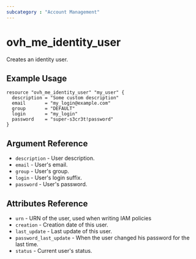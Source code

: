 ```yaml
---
subcategory : "Account Management"
---
```


# ovh_me_identity_user

Creates an identity user.

## Example Usage

```hcl
resource "ovh_me_identity_user" "my_user" {
  description = "Some custom description"
  email       = "my_login@example.com"
  group       = "DEFAULT"
  login       = "my_login"
  password    = "super-s3cr3t!password"
}
```

## Argument Reference

* `description` - User description.
* `email` - User's email.
* `group` - User's group.
* `login` - User's login suffix.
* `password` - User's password.

## Attributes Reference

* `urn` - URN of the user, used when writing IAM policies
* `creation` - Creation date of this user.
* `last_update` - Last update of this user.
* `password_last_update` - When the user changed his password for the last time.
* `status` - Current user's status.
